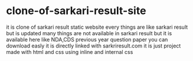# clone-of-sarkari-result-site
it is clone of sarkari result static website
every things are like sarkari result but is updated 
many things are not available in sarkari result but it is available here 
like NDA,CDS previous year question paper you can download easly
it is directly linked with sarkriresult.com 
it is just project made with html and css using inline and internal css 

